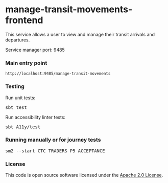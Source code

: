
# manage-transit-movements-frontend

This service allows a user to view and manage their transit arrivals and departures.

Service manager port: 9485

### Main entry point

    http://localhost:9485/manage-transit-movements

### Testing

Run unit tests:
<pre>sbt test</pre>
Run accessibility linter tests:
<pre>sbt A11y/test</pre>

### Running manually or for journey tests

<pre>
sm2 --start CTC_TRADERS_P5_ACCEPTANCE
</pre>

### License 

This code is open source software licensed under the [Apache 2.0 License]("http://www.apache.org/licenses/LICENSE-2.0.html").
